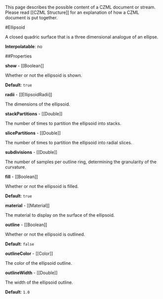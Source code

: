 This page describes the possible content of a CZML document or stream.  Please read [[CZML Structure]] for an explanation of how a CZML document is put together.

#Ellipsoid

A closed quadric surface that is a three dimensional analogue of an ellipse.

**Interpolatable**: no

##Properties

**show** - [[Boolean]]

Whether or not the ellipsoid is shown.

**Default**: `true`


**radii** - [[EllipsoidRadii]]

The dimensions of the ellipsoid.


**stackPartitions** - [[Double]]

The number of times to partition the ellipsoid into stacks.


**slicePartitions** - [[Double]]

The number of times to partition the ellipsoid into radial slices.


**subdivisions** - [[Double]]

The number of samples per outline ring, determining the granularity of the curvature.


**fill** - [[Boolean]]

Whether or not the ellipsoid is filled.

**Default**: `true`


**material** - [[Material]]

The material to display on the surface of the ellipsoid.


**outline** - [[Boolean]]

Whether or not the ellipsoid is outlined.

**Default**: `false`


**outlineColor** - [[Color]]

The color of the ellipsoid outline.


**outlineWidth** - [[Double]]

The width of the ellipsoid outline.

**Default**: `1.0`


